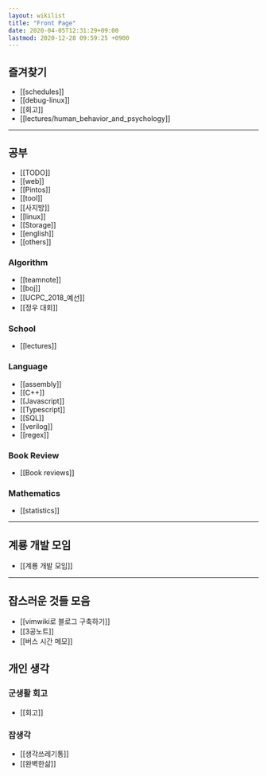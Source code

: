 ```yaml
---
layout: wikilist
title: "Front Page"
date: 2020-04-05T12:31:29+09:00
lastmod: 2020-12-28 09:59:25 +0900
---
```

## 즐겨찾기
 * [[schedules]]
 * [[debug-linux]]
 * [[회고]]
 * [[lectures/human_behavior_and_psychology]]

---

## 공부
 * [[TODO]]
 * [[web]]
 * [[Pintos]]
 * [[tool]]
 * [[사지방]]
 * [[linux]]
 * [[Storage]]
 * [[english]]
 * [[others]]

### Algorithm
 * [[teamnote]]
 * [[boj]]
 * [[UCPC_2018_예선]]
 * [[정우 대회]]

### School
 * [[lectures]]


### Language
 * [[assembly]]
 * [[C++]]
 * [[Javascript]]
 * [[Typescript]]
 * [[SQL]]
 * [[verilog]]
 * [[regex]]

### Book Review
 * [[Book reviews]]

### Mathematics
 * [[statistics]]

---
## 계룡 개발 모임
 * [[계룡 개발 모임]]

---
## 잡스러운 것들 모음
 * [[vimwiki로 블로그 구축하기]]
 * [[3공노트]]
 * [[버스 시간 메모]]

## 개인 생각
### 군생활 회고
 * [[회고]]

### 잡생각
 * [[생각쓰레기통]]
 * [[완벽한삶]]
